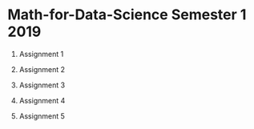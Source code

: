 # Math-for-Data-Science Semester 1 2019
1. Assignment 1

2. Assignment 2

3. Assignment 3

4. Assignment 4

5. Assignment 5

